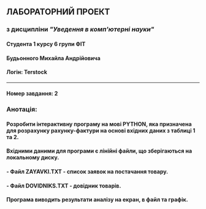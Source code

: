 ## **ЛАБОРАТОРНИЙ ПРОЕКТ**
### з дисципліни ***"Уведення в комп'ютерні науки"***
#### Студента 1 курсу 6 групи ФІТ
#### **Будьонного Михайла Андрійовича**
#### Логін: Terstock
____________________________________________________
#### Номер завдання: 2
### **Анотація:**
#### Розробити інтерактивну програму на мові PYTHON, яка призначена для розрахунку рахунку-фактури на основі вхідних даних з таблиці 1 та 2.
#### Вхідними даними для програми є лінійні файли, що зберігаються на локальному диску.
#### - Файл **ZAYAVKI.TXT** - список заявок на постачання товару.
#### - Файл **DOVIDNIKS.TXT** - довідник товарів.
#### Програма виводить результати аналізу на екран, в файл та графік.
